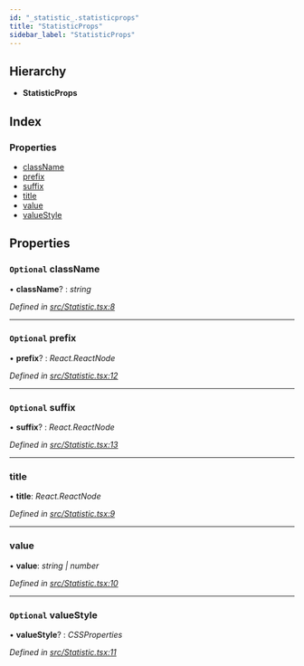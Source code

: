 ```yaml
---
id: "_statistic_.statisticprops"
title: "StatisticProps"
sidebar_label: "StatisticProps"
---
```


## Hierarchy

* **StatisticProps**

## Index

### Properties

* [className](_statistic_.statisticprops.md#optional-classname)
* [prefix](_statistic_.statisticprops.md#optional-prefix)
* [suffix](_statistic_.statisticprops.md#optional-suffix)
* [title](_statistic_.statisticprops.md#title)
* [value](_statistic_.statisticprops.md#value)
* [valueStyle](_statistic_.statisticprops.md#optional-valuestyle)

## Properties

### `Optional` className

• **className**? : *string*

*Defined in [src/Statistic.tsx:8](https://github.com/tarojsx/ui/blob/6701f45/src/Statistic.tsx#L8)*

___

### `Optional` prefix

• **prefix**? : *React.ReactNode*

*Defined in [src/Statistic.tsx:12](https://github.com/tarojsx/ui/blob/6701f45/src/Statistic.tsx#L12)*

___

### `Optional` suffix

• **suffix**? : *React.ReactNode*

*Defined in [src/Statistic.tsx:13](https://github.com/tarojsx/ui/blob/6701f45/src/Statistic.tsx#L13)*

___

###  title

• **title**: *React.ReactNode*

*Defined in [src/Statistic.tsx:9](https://github.com/tarojsx/ui/blob/6701f45/src/Statistic.tsx#L9)*

___

###  value

• **value**: *string | number*

*Defined in [src/Statistic.tsx:10](https://github.com/tarojsx/ui/blob/6701f45/src/Statistic.tsx#L10)*

___

### `Optional` valueStyle

• **valueStyle**? : *CSSProperties*

*Defined in [src/Statistic.tsx:11](https://github.com/tarojsx/ui/blob/6701f45/src/Statistic.tsx#L11)*
